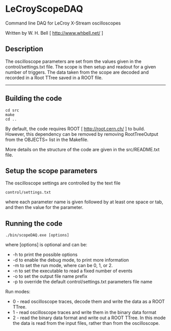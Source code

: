 LeCroyScopeDAQ
==============

Command line DAQ for LeCroy X-Stream oscilloscopes

Written by W. H. Bell [ http://www.whbell.net/ ]

Description
-----------

The oscilloscope parameters are set from the values given in the
control/settings.txt file.  The scope is then setup and readout for a
given number of triggers.  The data taken from the scope are decoded
and recorded in a Root TTree saved in a ROOT file.

------------------------------------------------------

Building the code
-----------------

```
cd src
make
cd ..
```

By default, the code requires ROOT [ http://root.cern.ch/ ] to build.
However, this dependency can be removed by removing RootTreeOutput from the OBJECTS= list in the Makefile.

More details on the structure of the code are given in the src/README.txt file.

Setup the scope parameters
--------------------------

The oscilloscope settings are controlled by the text file

```
control/settings.txt
```

where each parameter name is given followed by at least one space or
tab, and then the value for the parameter.

Running the code
----------------

```
./bin/scopeDAQ.exe [options]
```

where [options] is optional and can be:
* -h to print the possible options
* -d to enable the debug mode, to print more information
* -m <value> to set the run mode, where <value> can be 0, 1, or 2.
* -n <number of events> to set the executable to read a fixed number of events
* -o <string> to set the output file name prefix
* -p <string> to override the default control/settings.txt parameters file name

Run modes:
* 0 - read oscilloscope traces, decode them and write the data as a ROOT TTree.
* 1 - read oscilloscope traces and write them in the binary data format
* 2 - read the binary data format and write out a ROOT TTree.  In this mode the data is read from the input files, rather than from the oscilloscope.

